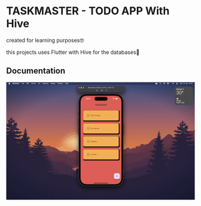 # TASKMASTER - TODO APP With Hive

created for learning purposes🤓

this projects uses Flutter with Hive for the databases🚀

## Documentation

![TaskMasterApp](img.png)


